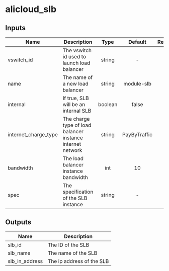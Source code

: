 # alicloud_slb

## Inputs

| Name | Description | Type | Default | Required |
|------|-------------|:----:|:-----:|:-----:|
| vswitch_id | The vswitch id used to launch load balancer | string | - | no |
| name | The name of a new load balancer | string | module-slb | no |
| internal | If true, SLB will be an internal SLB | boolean | false | no |
| internet_charge_type | The charge type of load balancer instance internet network | string | PayByTraffic | no |
| bandwidth | The load balancer instance bandwidth | int | 10 | no |
| spec | The specification of the SLB instance | string | - | no |

## Outputs

| Name | Description |
|------|-------------|
| slb_id | The ID of the SLB |
| slb_name | The name of the SLB |
| slb_in_address | The ip address of the SLB |